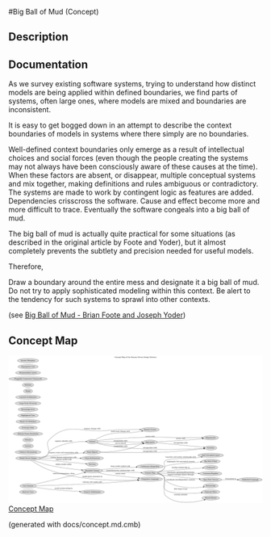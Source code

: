 #Big Ball of Mud (Concept)
## Description

## Documentation
As we survey existing software systems, trying to understand how distinct
models are being applied within defined boundaries, we find parts of systems,
often large ones, where models are mixed and boundaries are inconsistent.

It is easy to get bogged down in an attempt to describe the context boundaries
of models in systems where there simply are no boundaries.

Well-defined context boundaries only emerge as a result of intellectual choices
and social forces (even though the people creating the systems may not always
have been consciously aware of these causes at the time). When these factors
are absent, or disappear, multiple conceptual systems and mix together, making
definitions and rules ambiguous or contradictory. The systems are made to work
by contingent logic as features are added. Dependencies crisscross the
software. Cause and effect become more and more difficult to trace. Eventually
the software congeals into a big ball of mud.

The big ball of mud is actually quite practical for some situations (as
described in the original article by Foote and Yoder), but it almost completely
prevents the subtlety and precision needed for useful models.

Therefore,

Draw a boundary around the entire mess and designate it a big ball of mud. Do
not try to apply sophisticated modeling within this context. Be alert to the
tendency for such systems to sprawl into other contexts.

(see [Big Ball of Mud - Brian Foote and Joseph Yoder](http://www.laputan.org/mud/mud.html))

## Concept Map
![Concept Map of the Domain Driven Design Patterns](../ddd/concept-view.png)
[Concept Map](../ddd/concept-view.md)


(generated with docs/concept.md.cmb)
